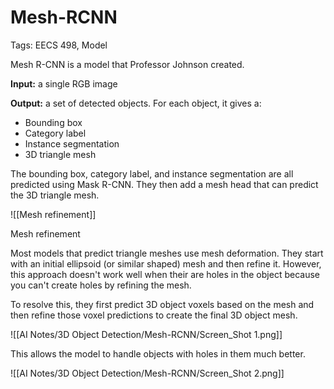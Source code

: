 # Mesh-RCNN

Tags: EECS 498, Model

Mesh R-CNN is a model that Professor Johnson created. 

**Input:** a single RGB image

**Output:** a set of detected objects. For each object, it gives a:

- Bounding box
- Category label
- Instance segmentation
- 3D triangle mesh

The bounding box, category label, and instance segmentation are all predicted using Mask R-CNN. They then add a mesh head that can predict the 3D triangle mesh.

![[Mesh refinement]]

Mesh refinement

Most models that predict triangle meshes use mesh deformation. They start with an initial ellipsoid (or similar shaped) mesh and then refine it. However, this approach doesn't work well when their are holes in the object because you can't create holes by refining the mesh.

To resolve this, they first predict 3D object voxels based on the mesh and then refine those voxel predictions to create the final 3D object mesh.

![[AI Notes/3D Object Detection/Mesh-RCNN/Screen_Shot 1.png]]

This allows the model to handle objects with holes in them much better.

![[AI Notes/3D Object Detection/Mesh-RCNN/Screen_Shot 2.png]]